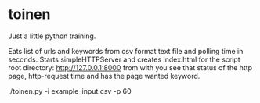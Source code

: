 # toinen
Just a little python training.

Eats list of urls and keywords from csv format text file and polling time in seconds. Starts simpleHTTPServer and
creates index.html for the script root directory: http://127.0.0.1:8000 from with you see that status of the http
page, http-request time and has the page wanted keyword.

./toinen.py -i example_input.csv -p 60

